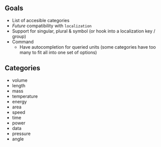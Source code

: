 ## Goals

- List of accesible categories
- *Future* compatibility with `localization`
- Support for singular, plural & symbol (or hook into a localization key / group)
- Command
  - Have autocompletion for queried units (some categories have too many to fit all into one set of options)

## Categories

- volume
- length
- mass
- temperature
- energy
- area
- speed
- time
- power
- data
- pressure
- angle

